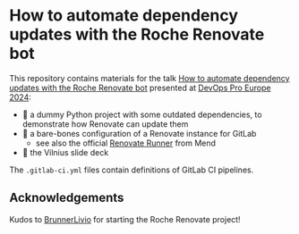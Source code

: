 # How to automate dependency updates with the Roche Renovate bot

This repository contains materials for the talk
[How to automate dependency updates with the Roche Renovate bot](https://events.pinetool.ai/3152/#sessions/104769?referrer%5Bpathname%5D=%2Fsessions&referrer%5Bsearch%5D=&referrer%5Btitle%5D=Sessions)
presented at [DevOps Pro Europe 2024](https://devopspro.lt/):

- :clown_face: a dummy Python project with some outdated dependencies,
  to demonstrate how Renovate can update them
- :green_heart: a bare-bones configuration of a Renovate instance for GitLab
  - see also the official [Renovate Runner](https://gitlab.com/renovate-bot/renovate-runner)
    from Mend
- :art: the Vilnius slide deck

The `.gitlab-ci.yml` files contain definitions of GitLab CI pipelines.

## Acknowledgements

Kudos to [BrunnerLivio](https://github.com/BrunnerLivio) for starting
the Roche Renovate project!
